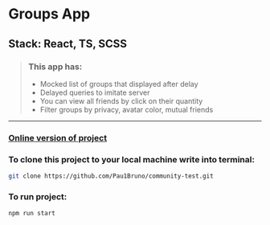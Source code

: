 # Groups App
## Stack: React, TS, SCSS


> ### This app has:
> - Mocked list of groups that displayed after delay
> - Delayed queries to imitate server 
> - You can view all friends by click on their quantity
> - Filter groups by privacy, avatar color, mutual friends

---

### [Online version of project](https://pau1bruno.github.io/community-test/)
### To clone this project to your local machine write into terminal:

```bash
git clone https://github.com/Pau1Bruno/community-test.git
```

### To run project:
```bash
npm run start
```